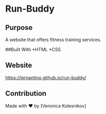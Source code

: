 # Run-Buddy

## Purpose 
A website that offers fitness training services.

##Built With
*HTML
*CSS 

## Website
https://lernantino.github.io/run-buddy/

## Contribution
Made with ❤️ by [Veronica Kolesnikov]
